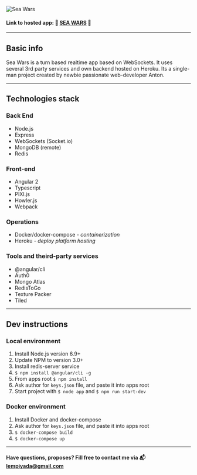 ![Sea Wars](http://i.piccy.info/i9/a8fbdf7914ba0b4bb336054b7931819d/1488538885/17164/1124725/Screenshot_from_2017_03_03_13_00_54.png)
#### Link to hosted app: :game_die: [SEA WARS](https://sea-wars.herokuapp.com/) :game_die:

***

## Basic info
Sea Wars is a turn based realtime app based on WebSockets. It uses several 3rd party services and own backend hosted on Heroku.
Its a single-man project created by newbie passionate web-developer Anton.

***

## Technologies stack
### Back End
* Node.js
* Express
* WebSockets (Socket.io)
* MongoDB (remote)
* Redis

### Front-end
* Angular 2
* Typescript
* PIXI.js
* Howler.js
* Webpack

### Operations
* Docker/docker-compose - *containerization*
* Heroku - *deploy platform hosting*

### Tools and theird-party services
* @angular/cli
* Auth0
* Mongo Atlas
* RedisToGo
* Texture Packer
* Tiled

***

## Dev instructions
### Local environment
1. Install Node.js version 6.9+
2. Update NPM to version 3.0+
3. Install redis-server service
4. `$ npm install @angular/cli -g`
5. From apps root `$ npm install`
6. Ask author for ``keys.json`` file, and paste it into apps root
7. Start project with `$ node app` and `$ npm run start-dev`

### Docker environment
1. Install Docker and docker-compose
2. Ask author for ``keys.json`` file, and paste it into apps root
3. `$ docker-compose build`
4. `$ docker-compose up`

___

#### Have questions, proposes? Fill free to contact me via :mailbox_with_mail: [lempiyada@gmail.com](lempiyada@gmail.com)
